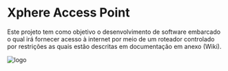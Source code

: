 # Xphere Access Point

Este projeto tem como objetivo o desenvolvimento de software embarcado o qual irá fornecer acesso à internet por meio de um roteador controlado por restrições as quais estão descritas em documentação em anexo (Wiki).

![logo](https://cloud.githubusercontent.com/assets/13720933/11170460/25035904-8bbc-11e5-81f9-9c67436fabfb.jpg)
